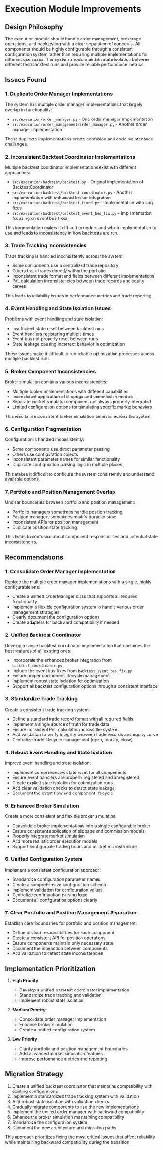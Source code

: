 # Execution Module Improvements

## Design Philosophy
The execution module should handle order management, brokerage operations, and backtesting with a clear separation of concerns. All components should be highly configurable through a consistent configuration system rather than requiring multiple implementations for different use cases. The system should maintain state isolation between different test/backtest runs and provide reliable performance metrics.

## Issues Found

### 1. Duplicate Order Manager Implementations
The system has multiple order manager implementations that largely overlap in functionality:
- `src/execution/order_manager.py` - One order manager implementation
- `src/execution/order_management/order_manager.py` - Another order manager implementation

These duplicate implementations create confusion and code maintenance challenges.

### 2. Inconsistent Backtest Coordinator Implementations
Multiple backtest coordinator implementations exist with different approaches:
- `src/execution/backtest/backtest.py` - Original implementation of BacktestCoordinator
- `src/execution/backtest/backtest_coordinator.py` - Another implementation with enhanced broker integration
- `src/execution/backtest/backtest_fixed.py` - Implementation with bug fixes
- `src/execution/backtest/backtest_event_bus_fix.py` - Implementation focusing on event bus fixes

This fragmentation makes it difficult to understand which implementation to use and leads to inconsistency in how backtests are run.

### 3. Trade Tracking Inconsistencies
Trade tracking is handled inconsistently across the system:
- Some components use a centralized trade repository
- Others track trades directly within the portfolio
- Inconsistent trade format and fields between different implementations
- PnL calculation inconsistencies between trade records and equity curves

This leads to reliability issues in performance metrics and trade reporting.

### 4. Event Handling and State Isolation Issues
Problems with event handling and state isolation:
- Insufficient state reset between backtest runs
- Event handlers registering multiple times
- Event bus not properly reset between runs
- State leakage causing incorrect behavior in optimization

These issues make it difficult to run reliable optimization processes across multiple backtest runs.

### 5. Broker Component Inconsistencies
Broker simulation contains various inconsistencies:
- Multiple broker implementations with different capabilities
- Inconsistent application of slippage and commission models
- Separate market simulator component not always properly integrated
- Limited configuration options for simulating specific market behaviors

This results in inconsistent broker simulation behavior across the system.

### 6. Configuration Fragmentation
Configuration is handled inconsistently:
- Some components use direct parameter passing
- Others use configuration objects
- Inconsistent parameter names for similar functionality
- Duplicate configuration parsing logic in multiple places

This makes it difficult to configure the system consistently and understand available options.

### 7. Portfolio and Position Management Overlap
Unclear boundaries between portfolio and position management:
- Portfolio managers sometimes handle position tracking
- Position managers sometimes modify portfolio state
- Inconsistent APIs for position management
- Duplicate position state tracking

This leads to confusion about component responsibilities and potential state inconsistencies.

## Recommendations

### 1. Consolidate Order Manager Implementation
Replace the multiple order manager implementations with a single, highly configurable one:
- Create a unified OrderManager class that supports all required functionality
- Implement a flexible configuration system to handle various order management strategies
- Clearly document the configuration options
- Create adapters for backward compatibility if needed

### 2. Unified Backtest Coordinator
Develop a single backtest coordinator implementation that combines the best features of all existing ones:
- Incorporate the enhanced broker integration from `backtest_coordinator.py`
- Include the event bus fixes from `backtest_event_bus_fix.py`
- Ensure proper component lifecycle management
- Implement robust state isolation for optimization
- Support all backtest configuration options through a consistent interface

### 3. Standardize Trade Tracking
Create a consistent trade tracking system:
- Define a standard trade record format with all required fields
- Implement a single source of truth for trade data
- Ensure consistent PnL calculation across the system
- Add validation to verify integrity between trade records and equity curve
- Centralize trade lifecycle management (open, modify, close)

### 4. Robust Event Handling and State Isolation
Improve event handling and state isolation:
- Implement comprehensive state reset for all components
- Ensure event handlers are properly registered and unregistered
- Create explicit state isolation for optimization runs
- Add clear validation checks to detect state leakage
- Document the event flow and component lifecycle

### 5. Enhanced Broker Simulation
Create a more consistent and flexible broker simulation:
- Consolidate broker implementations into a single configurable broker
- Ensure consistent application of slippage and commission models
- Properly integrate market simulation
- Add more realistic order execution models
- Support configurable trading hours and market microstructure

### 6. Unified Configuration System
Implement a consistent configuration approach:
- Standardize configuration parameter names
- Create a comprehensive configuration schema
- Implement validation for configuration values
- Centralize configuration parsing logic
- Document all configuration options clearly

### 7. Clear Portfolio and Position Management Separation
Establish clear boundaries for portfolio and position management:
- Define distinct responsibilities for each component
- Create a consistent API for position operations
- Ensure components maintain only necessary state
- Document the interaction between components
- Add validation to detect state inconsistencies

## Implementation Prioritization

1. **High Priority**
   - Develop a unified backtest coordinator implementation
   - Standardize trade tracking and validation
   - Implement robust state isolation

2. **Medium Priority**
   - Consolidate order manager implementation
   - Enhance broker simulation
   - Create a unified configuration system

3. **Low Priority**
   - Clarify portfolio and position management boundaries
   - Add advanced market simulation features
   - Improve performance metrics and reporting

## Migration Strategy

1. Create a unified backtest coordinator that maintains compatibility with existing configurations
2. Implement a standardized trade tracking system with validation
3. Add robust state isolation with validation checks
4. Gradually migrate components to use the new implementations
5. Implement the unified order manager with backward compatibility
6. Enhance the broker simulation maintaining compatibility
7. Standardize the configuration system
8. Document the new architecture and migration paths

This approach prioritizes fixing the most critical issues that affect reliability while maintaining backward compatibility during the transition.